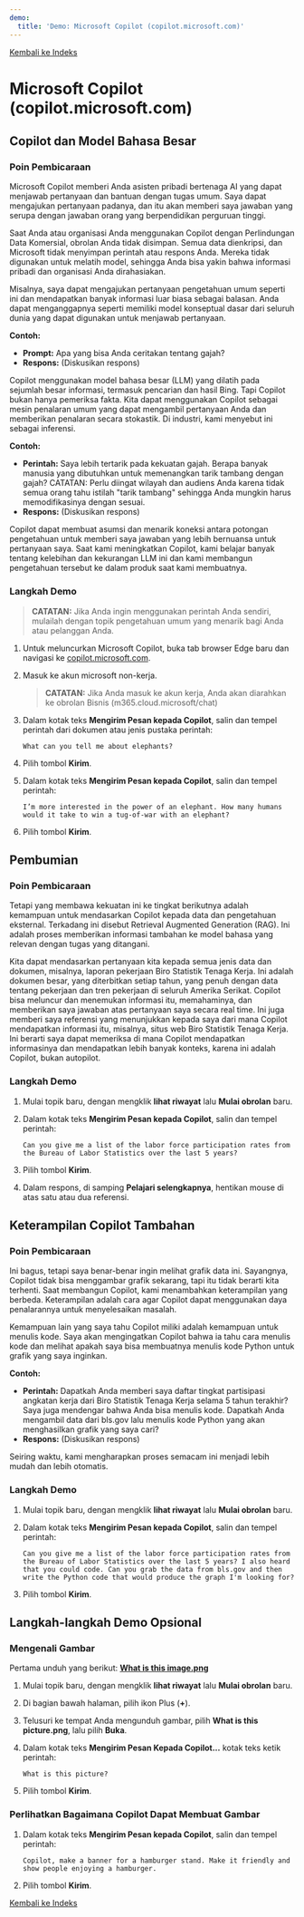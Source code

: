 ```yaml
---
demo:
  title: 'Demo: Microsoft Copilot (copilot.microsoft.com)'
---
```


[Kembali ke Indeks](https://microsoftlearning.github.io/MS-4012-Microsoft-Copilot-Web-Based-Interactive-Experience-for-Executives/)

# Microsoft Copilot (copilot.microsoft.com)

## Copilot dan Model Bahasa Besar

### Poin Pembicaraan

Microsoft Copilot memberi Anda asisten pribadi bertenaga AI yang dapat menjawab pertanyaan dan bantuan dengan tugas umum. Saya dapat mengajukan pertanyaan padanya, dan itu akan memberi saya jawaban yang serupa dengan jawaban orang yang berpendidikan perguruan tinggi.

Saat Anda atau organisasi Anda menggunakan Copilot dengan Perlindungan Data Komersial, obrolan Anda tidak disimpan. Semua data dienkripsi, dan Microsoft tidak menyimpan perintah atau respons Anda. Mereka tidak digunakan untuk melatih model, sehingga Anda bisa yakin bahwa informasi pribadi dan organisasi Anda dirahasiakan.

Misalnya, saya dapat mengajukan pertanyaan pengetahuan umum seperti ini dan mendapatkan banyak informasi luar biasa sebagai balasan. Anda dapat menganggapnya seperti memiliki model konseptual dasar dari seluruh dunia yang dapat digunakan untuk menjawab pertanyaan.

**Contoh:**
- **Prompt:** Apa yang bisa Anda ceritakan tentang gajah?
- **Respons:** (Diskusikan respons)

Copilot menggunakan model bahasa besar (LLM) yang dilatih pada sejumlah besar informasi, termasuk pencarian dan hasil Bing. Tapi Copilot bukan hanya pemeriksa fakta. Kita dapat menggunakan Copilot sebagai mesin penalaran umum yang dapat mengambil pertanyaan Anda dan memberikan penalaran secara stokastik. Di industri, kami menyebut ini sebagai inferensi.

**Contoh:**
- **Perintah:** Saya lebih tertarik pada kekuatan gajah. Berapa banyak manusia yang dibutuhkan untuk memenangkan tarik tambang dengan gajah? CATATAN: Perlu diingat wilayah dan audiens Anda karena tidak semua orang tahu istilah "tarik tambang" sehingga Anda mungkin harus memodifikasinya dengan sesuai. 
- **Respons:** (Diskusikan respons)

Copilot dapat membuat asumsi dan menarik koneksi antara potongan pengetahuan untuk memberi saya jawaban yang lebih bernuansa untuk pertanyaan saya. Saat kami meningkatkan Copilot, kami belajar banyak tentang kelebihan dan kekurangan LLM ini dan kami membangun pengetahuan tersebut ke dalam produk saat kami membuatnya.

### Langkah Demo

> **CATATAN:** Jika Anda ingin menggunakan perintah Anda sendiri, mulailah dengan topik pengetahuan umum yang menarik bagi Anda atau pelanggan Anda.

1. Untuk meluncurkan Microsoft Copilot, buka tab browser Edge baru dan navigasi ke <a href="https://copilot.microsoft.com" target="_blank">copilot.microsoft.com</a>.

1. Masuk ke akun microsoft non-kerja.

    > **CATATAN:** Jika Anda masuk ke akun kerja, Anda akan diarahkan ke obrolan Bisnis (m365.cloud.microsoft/chat) 

1. Dalam kotak teks **Mengirim Pesan kepada Copilot**, salin dan tempel perintah dari dokumen atau jenis pustaka perintah:

    ```text
    What can you tell me about elephants?
    ```
1. Pilih tombol **Kirim**.
1. Dalam kotak teks **Mengirim Pesan kepada Copilot**, salin dan tempel perintah:

    ```text
    I’m more interested in the power of an elephant. How many humans would it take to win a tug-of-war with an elephant?
    ```
1. Pilih tombol **Kirim**.

## Pembumian

### Poin Pembicaraan

Tetapi yang membawa kekuatan ini ke tingkat berikutnya adalah kemampuan untuk mendasarkan Copilot kepada data dan pengetahuan eksternal. Terkadang ini disebut Retrieval Augmented Generation (RAG). Ini adalah proses memberikan informasi tambahan ke model bahasa yang relevan dengan tugas yang ditangani.

Kita dapat mendasarkan pertanyaan kita kepada semua jenis data dan dokumen, misalnya, laporan pekerjaan Biro Statistik Tenaga Kerja. Ini adalah dokumen besar, yang diterbitkan setiap tahun, yang penuh dengan data tentang pekerjaan dan tren pekerjaan di seluruh Amerika Serikat. Copilot bisa meluncur dan menemukan informasi itu, memahaminya, dan memberikan saya jawaban atas pertanyaan saya secara real time. Ini juga memberi saya referensi yang menunjukkan kepada saya dari mana Copilot mendapatkan informasi itu, misalnya, situs web Biro Statistik Tenaga Kerja. Ini berarti saya dapat memeriksa di mana Copilot mendapatkan informasinya dan mendapatkan lebih banyak konteks, karena ini adalah Copilot, bukan autopilot.

### Langkah Demo

1. Mulai topik baru, dengan mengklik **lihat riwayat** lalu **Mulai obrolan** baru.

1. Dalam kotak teks **Mengirim Pesan kepada Copilot**, salin dan tempel perintah:

    ```text
    Can you give me a list of the labor force participation rates from the Bureau of Labor Statistics over the last 5 years?
    ```
1. Pilih tombol **Kirim**.
1. Dalam respons, di samping **Pelajari selengkapnya**, hentikan mouse di atas satu atau dua referensi.

## Keterampilan Copilot Tambahan

### Poin Pembicaraan

Ini bagus, tetapi saya benar-benar ingin melihat grafik data ini. Sayangnya, Copilot tidak bisa menggambar grafik sekarang, tapi itu tidak berarti kita terhenti. Saat membangun Copilot, kami menambahkan keterampilan yang berbeda. Keterampilan adalah cara agar Copilot dapat menggunakan daya penalarannya untuk menyelesaikan masalah.

Kemampuan lain yang saya tahu Copilot miliki adalah kemampuan untuk menulis kode. Saya akan mengingatkan Copilot bahwa ia tahu cara menulis kode dan melihat apakah saya bisa membuatnya menulis kode Python untuk grafik yang saya inginkan.

**Contoh:**
- **Perintah:** Dapatkah Anda memberi saya daftar tingkat partisipasi angkatan kerja dari Biro Statistik Tenaga Kerja selama 5 tahun terakhir? Saya juga mendengar bahwa Anda bisa menulis kode. Dapatkah Anda mengambil data dari bls.gov lalu menulis kode Python yang akan menghasilkan grafik yang saya cari?
- **Respons:** (Diskusikan respons)

Seiring waktu, kami mengharapkan proses semacam ini menjadi lebih mudah dan lebih otomatis.

### Langkah Demo

1. Mulai topik baru, dengan mengklik **lihat riwayat** lalu **Mulai obrolan** baru.

1. Dalam kotak teks **Mengirim Pesan kepada Copilot**, salin dan tempel perintah:

    ```text
    Can you give me a list of the labor force participation rates from the Bureau of Labor Statistics over the last 5 years? I also heard that you could code. Can you grab the data from bls.gov and then write the Python code that would produce the graph I'm looking for?
    ```

1. Pilih tombol **Kirim**.

## Langkah-langkah Demo Opsional

### Mengenali Gambar

Pertama unduh yang berikut: [**What is this image.png**](https://github.com/MicrosoftLearning/MS-4012-Microsoft-Copilot-Unlocked/raw/master/Resourcefiles/what_is_this_image.PNG)

1. Mulai topik baru, dengan mengklik **lihat riwayat** lalu **Mulai obrolan** baru.

1. Di bagian bawah halaman, pilih ikon Plus (**+**).

1. Telusuri ke tempat Anda mengunduh gambar, pilih **What is this picture.png**, lalu pilih **Buka**.
1. Dalam kotak teks **Mengirim Pesan Kepada Copilot...** kotak teks ketik perintah:

    ```text
    What is this picture?
    ```

1. Pilih tombol **Kirim**.

### Perlihatkan Bagaimana Copilot Dapat Membuat Gambar

1. Dalam kotak teks **Mengirim Pesan kepada Copilot**, salin dan tempel perintah:

    ```text
    Copilot, make a banner for a hamburger stand. Make it friendly and show people enjoying a hamburger.
    ```

1. Pilih tombol **Kirim**.

[Kembali ke Indeks](https://microsoftlearning.github.io/MS-4012-Microsoft-Copilot-Web-Based-Interactive-Experience-for-Executives/)
